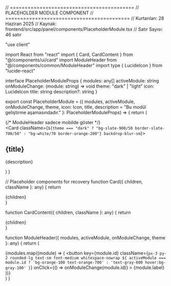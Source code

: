 // ==========================================
// PLACEHOLDER MODULE COMPONENT
// ==========================================
// Kurtarılan: 28 Haziran 2025
// Kaynak: frontend/src/app/panel/components/PlaceholderModule.tsx
// Satır Sayısı: 46 satır

"use client"

import React from "react"
import { Card, CardContent } from "@/components/ui/card"
import ModuleHeader from "@/components/common/ModuleHeader"
import type { LucideIcon } from "lucide-react"

interface PlaceholderModuleProps {
  modules: any[]
  activeModule: string
  onModuleChange: (module: string) => void
  theme: "dark" | "light"
  icon: LucideIcon
  title: string
  description?: string
}

export const PlaceholderModule = ({
  modules,
  activeModule,
  onModuleChange,
  theme,
  icon: Icon,
  title,
  description = "Bu modül geliştirme aşamasındadır."
}: PlaceholderModuleProps) => {
  return (
    <div className="space-y-6">
      {/* ModuleHeader sadece mobilde göster */}
      <div className="lg:hidden">
        <ModuleHeader 
          modules={modules} 
          activeModule={activeModule} 
          onModuleChange={onModuleChange}
          theme={theme}
        />
      </div>
      <Card className={`${theme === "dark" ? "bg-slate-900/50 border-slate-700/50" : "bg-white/70 border-orange-200"} backdrop-blur-sm`}>
        <CardContent className="p-8 text-center">
          <Icon className="h-16 w-16 text-orange-500 mx-auto mb-4" />
          <h2 className="text-xl font-semibold mb-2">{title}</h2>
          <p className="text-slate-600">{description}</p>
        </CardContent>
      </Card>
    </div>
  )
}

// Placeholder components for recovery
function Card({ children, className }: any) {
  return <div className={className}>{children}</div>
}

function CardContent({ children, className }: any) {
  return <div className={className}>{children}</div>
}

function ModuleHeader({ modules, activeModule, onModuleChange, theme }: any) {
  return (
    <div className="bg-white border-b border-gray-200 p-4">
      <div className="flex space-x-2 overflow-x-auto">
        {modules.map((module) => (
          <button
            key={module.id}
            className={`px-3 py-2 rounded-lg text-sm font-medium whitespace-nowrap ${
              activeModule === module.id
                ? 'bg-orange-100 text-orange-700'
                : 'text-gray-600 hover:bg-gray-100'
            }`}
            onClick={() => onModuleChange(module.id)}
          >
            {module.label}
          </button>
        ))}
      </div>
    </div>
  )
} 